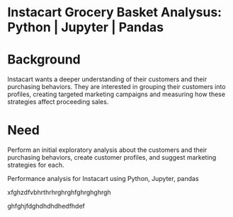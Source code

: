# Instacart Grocery Basket Analysus: Python | Jupyter | Pandas

# Background
Instacart wants a deeper understanding of their customers and
their purchasing behaviors. They are interested in grouping their
customers into profiles, creating targeted marketing campaigns
and measuring how these strategies affect proceeding sales. 

# Need
Perform an initial exploratory analysis about the customers and
their purchasing behaviors, create customer profiles, and 
suggest marketing strategies for each.

Performance analysis for Instacart using Python, Jupyter, pandas


xfghzdfvbhrthrhrghrghfghrghghrgh

ghfghjfdghdhdhdhedfhdef

